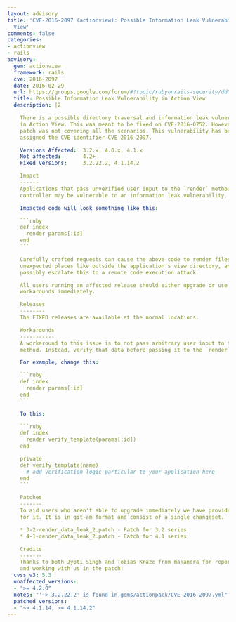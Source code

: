 ```yaml
---
layout: advisory
title: 'CVE-2016-2097 (actionview): Possible Information Leak Vulnerability in Action
  View'
comments: false
categories:
- actionview
- rails
advisory:
  gem: actionview
  framework: rails
  cve: 2016-2097
  date: 2016-02-29
  url: https://groups.google.com/forum/#!topic/rubyonrails-security/ddY6HgqB2z4
  title: Possible Information Leak Vulnerability in Action View
  description: |2

    There is a possible directory traversal and information leak vulnerability
    in Action View. This was meant to be fixed on CVE-2016-0752. However the 3.2
    patch was not covering all the scenarios. This vulnerability has been
    assigned the CVE identifier CVE-2016-2097.

    Versions Affected:  3.2.x, 4.0.x, 4.1.x
    Not affected:       4.2+
    Fixed Versions:     3.2.22.2, 4.1.14.2

    Impact
    ------
    Applications that pass unverified user input to the `render` method in a
    controller may be vulnerable to an information leak vulnerability.

    Impacted code will look something like this:

    ```ruby
    def index
      render params[:id]
    end
    ```

    Carefully crafted requests can cause the above code to render files from
    unexpected places like outside the application's view directory, and can
    possibly escalate this to a remote code execution attack.

    All users running an affected release should either upgrade or use one of the
    workarounds immediately.

    Releases
    --------
    The FIXED releases are available at the normal locations.

    Workarounds
    -----------
    A workaround to this issue is to not pass arbitrary user input to the `render`
    method. Instead, verify that data before passing it to the `render` method.

    For example, change this:

    ```ruby
    def index
      render params[:id]
    end
    ```

    To this:

    ```ruby
    def index
      render verify_template(params[:id])
    end

    private
    def verify_template(name)
      # add verification logic particular to your application here
    end
    ```

    Patches
    -------
    To aid users who aren't able to upgrade immediately we have provided patches
    for it. It is in git-am format and consist of a single changeset.

    * 3-2-render_data_leak_2.patch - Patch for 3.2 series
    * 4-1-render_data_leak_2.patch - Patch for 4.1 series

    Credits
    -------
    Thanks to both Jyoti Singh and Tobias Kraze from makandra for reporting this
    and working with us in the patch!
  cvss_v3: 5.3
  unaffected_versions:
  - ">= 4.2.0"
  notes: "'~> 3.2.22.2' is found in gems/actionpack/CVE-2016-2097.yml"
  patched_versions:
  - "~> 4.1.14, >= 4.1.14.2"
---
```

